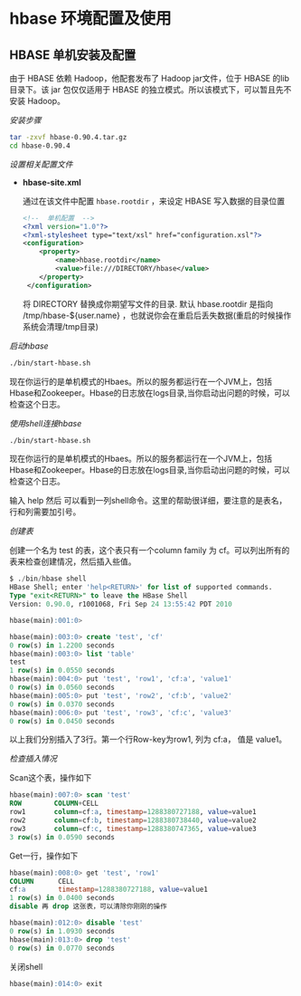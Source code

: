 # hbase 环境配置及使用

## HBASE 单机安装及配置

由于 HBASE 依赖 Hadoop，他配套发布了 Hadoop jar文件，位于 HBASE 的lib 目录下。该 jar 包仅仅适用于 HBASE 的独立模式。所以该模式下，可以暂且先不安装 Hadoop。

$安装步骤$

``` sh
tar -zxvf hbase-0.90.4.tar.gz
cd hbase-0.90.4
```

$设置相关配置文件$

* **hbase-site.xml**

    通过在该文件中配置 `hbase.rootdir` ，来设定 HBASE 写入数据的目录位置

    ``` xml
    <!--  单机配置  -->
    <?xml version="1.0"?>  
    <?xml-stylesheet type="text/xsl" href="configuration.xsl"?>  
    <configuration>
        <property>  
            <name>hbase.rootdir</name>  
            <value>file:///DIRECTORY/hbase</value>  
        </property>  
     </configuration>  
    ```

    将 DIRECTORY 替换成你期望写文件的目录. 默认 hbase.rootdir 是指向 /tmp/hbase-${user.name} ，也就说你会在重启后丢失数据(重启的时候操作系统会清理/tmp目录)

$启动 hbase$

``` sh
./bin/start-hbase.sh
```

现在你运行的是单机模式的Hbaes。所以的服务都运行在一个JVM上，包括Hbase和Zookeeper。Hbase的日志放在logs目录,当你启动出问题的时候，可以检查这个日志。

$使用 shell 连接 hbase$

``` sh
./bin/start-hbase.sh
```

现在你运行的是单机模式的Hbaes。所以的服务都运行在一个JVM上，包括Hbase和Zookeeper。Hbase的日志放在logs目录,当你启动出问题的时候，可以检查这个日志。

输入 help 然后 <RETURN> 可以看到一列shell命令。这里的帮助很详细，要注意的是表名，行和列需要加引号。

$创建表$

创建一个名为 test 的表，这个表只有一个column family 为 cf。可以列出所有的表来检查创建情况，然后插入些值。

``` sql
$ ./bin/hbase shell
HBase Shell; enter 'help<RETURN>' for list of supported commands.
Type "exit<RETURN>" to leave the HBase Shell
Version: 0.90.0, r1001068, Fri Sep 24 13:55:42 PDT 2010

hbase(main):001:0>

hbase(main):003:0> create 'test', 'cf'
0 row(s) in 1.2200 seconds
hbase(main):003:0> list 'table'
test
1 row(s) in 0.0550 seconds
hbase(main):004:0> put 'test', 'row1', 'cf:a', 'value1'
0 row(s) in 0.0560 seconds
hbase(main):005:0> put 'test', 'row2', 'cf:b', 'value2'
0 row(s) in 0.0370 seconds
hbase(main):006:0> put 'test', 'row3', 'cf:c', 'value3'
0 row(s) in 0.0450 seconds
```

以上我们分别插入了3行。第一个行Row-key为row1, 列为 cf:a， 值是 value1。

$检查插入情况$

Scan这个表，操作如下

``` sql
hbase(main):007:0> scan 'test'
ROW        COLUMN+CELL
row1       column=cf:a, timestamp=1288380727188, value=value1
row2       column=cf:b, timestamp=1288380738440, value=value2
row3       column=cf:c, timestamp=1288380747365, value=value3
3 row(s) in 0.0590 seconds
```

Get一行，操作如下

``` sql
hbase(main):008:0> get 'test', 'row1'
COLUMN      CELL
cf:a        timestamp=1288380727188, value=value1
1 row(s) in 0.0400 seconds
disable 再 drop 这张表，可以清除你刚刚的操作

hbase(main):012:0> disable 'test'
0 row(s) in 1.0930 seconds
hbase(main):013:0> drop 'test'
0 row(s) in 0.0770 seconds
```

关闭shell

``` sql
hbase(main):014:0> exit
```


